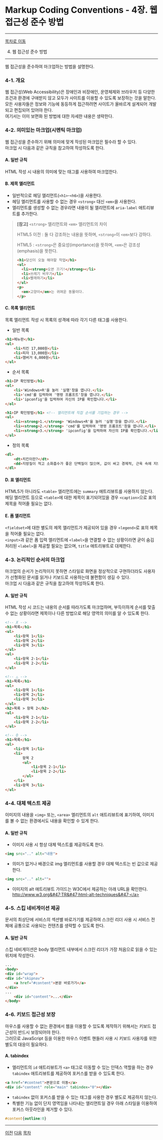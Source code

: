 Markup Coding Conventions - 4장. 웹 접근성 준수 방법
===

---

<a href="http://overtimeman.tistory.com/entry/Markup-Coding-Conventions#article">목차로 이동</a>

4. 웹 접근성 준수 방법
---

웹 접근성을 준수하여 마크업하는 방법을 설명한다.

### 4-1. 개요

웹 접근성(Web Accessibility)은 장애인과 비장애인, 운영체제와 브라우저 등 다양한 조건과 환경에 구애받지 않고 모두가 사이트를 이용할 수 있도록 보장하는 것을 말한다.  
모든 사용자들은 정보와 기능에 동등하게 접근하려면 사이트가 올바르게 설계되어 개발되고 편집되어 있어야 한다.  
여기서는 이미 보편화 된 방법에 대한 자세한 내용은 생략한다.

### 4-2. 의미있는 마크업(시멘틱 마크업)

웹 접근성을 준수하기 위해 의미에 맞게 작성된 마크업은 필수라 할 수 있다.  
마크업 시 다음과 같은 규칙을 참고하여 작성하도록 한다.

#### A. 일반 규칙

HTML 작성 시 내용의 의미에 맞는 태그를 사용하여 마크업한다.

#### B. 제목 엘리먼트

- 일반적으로 헤딩 엘리먼트(```<h1>```-```<h6>```)을 사용한다.
- 헤딩 엘리먼트를 사용할 수 없는 경우 ```<strong>``` 대신 ```<em>```을 사용한다.
- 엘리먼트를 생성할 수 없는 경우라면 내용이 될 엘리먼트에 ```aria-label``` 애트리뷰트를 추가한다.

> **[참고]** ```<strong>``` 엘리먼트와 ```<em>``` 엘리먼트의 차이
> 
> HTML5 이전
> : 둘 다 강조하는 내용을 뜻하며, ```<strong>```이 ```<em>```보다 강하다.
>
> HTML5
> : ```<strong>```은 중요성(importance)을 뜻하며, ```<em>```은 강조성(emphasis)을 뜻한다.
> 
> ```html
> <h1>당신이 오늘 해야할 작업</h1>
> <ul>
> 	<li><strong>오븐 끄기!</strong></li>
> 	<li>쓰레기 비우기</li>
> 	<li>빨래하기</li>
> </ul>
> <p>
> 	<em>고양이</em>는 귀여운 동물이다.
> </p>
> ```

#### C. 목록 엘리먼트

목록 엘리먼트 작성 시 목록의 성격에 따라 각기 다른 태그를 사용한다.

- 일반 목록
```html
<h1>메뉴판</h1>
<ul>
	<li>치킨 17,000원</li>
	<li>피자 13,000원</li>
	<li>햄버거 6,000원</li>
</ul>
```
- 순서 목록
```html
<h1>IP 확인방법</h1>
<ol>
	<li>'Windows+R'을 눌러 '실행'창을 엽니다.</li>
	<li>'cmd'를 입력하여 '명령 프롬프트'창을 엽니다.</li>
	<li>'ipconfig'을 입력하여 자신의 IP를 확인합니다.</li>
</ol>

<h1>IP 확인방법</h1> <!-- 엘리먼트에 직접 순서를 기입하는 경우 -->
<ul>
	<li><strong>1.</strong> 'Windows+R'을 눌러 '실행'창을 엽니다.</li>
	<li><strong>2.</strong> 'cmd'를 입력하여 '명령 프롬프트'창을 엽니다.</li>
	<li><strong>3.</strong> 'ipconfig'을 입력하여 자신의 IP를 확인합니다.</li>
</ul>
```
- 정의 목록
```html
<dl>
	<dt>치킨이란?</dt>
	<dd>지방질이 적고 소화흡수가 좋은 단백질이 많으며, 값이 싸고 경제적, 근육 속에 지방이 섞여 있지 않아 맛이 담백하다. '치느님'이라고도 부른다.</dd>
</dl>
```


#### D. 표 엘리먼트

HTML5가 아니라도 ```<table>``` 엘리먼트에는 ```summary``` 애트리뷰트를 사용하지 않는다.
헤딩 엘리먼트 등으로 ```<table>```에 대한 제목이 표기되어있을 경우 ```<caption>```으로 표의 제목을 적어줄 필요는 없다.

#### E. 폼 엘리먼트

```<fieldset>```에 대한 별도의 제목 엘리먼트가 제공되어 있을 경우 ```<legend>```로 표의 제목을 적어줄 필요는 없다.  
```<input>```과 같은 폼 입력 엘리먼트에 ```<label>```을 연결할 수 없는 상황이라면 굳이 숨김 처리된 ```<label>```을 제공할 필요는 없으며, ```title``` 애트리뷰트로 대체한다.

### 4-3. 논리적인 순서의 마크업

마크업의 순서가 논리적이지 못하면 스타일로 화면을 정상적으로 구현하더라도 사용자가 선형화된 문서를 읽거나 키보드로 사용하는데 불편함이 생길 수 있다.  
마크업 시 다음과 같은 규칙을 참고하여 작성하도록 한다.

#### A. 일반 규칙
HTML 작성 시 코드는 내용의 순서를 따라가도록 마크업하며, 부득이하게 순서를 맞출 수 없는 상황이라면 제목이나 다른 방법으로 해당 영역의 의미를 알 수 있도록 한다.

```html
<!-- X -->
<h1>목록</h1>
<ul>
	<li>항목 1</li>
	<li>항목 2</li>
	<li>항목 3</li>
</ul>
<ul>
	<li>항목 2-1</li>
	<li>항목 2-2</li>
</ul>

<!-- △ -->
<h1>목록</h1>
<ul>
	<li>항목 1</li>
	<li>항목 2</li>
	<li>항목 3</li>
</ul>
<h2>목록 > 항목 2</h2>
<ul>
	<li>항목 2-1</li>
	<li>항목 2-2</li>
</ul>

<!-- O -->
<h1>목록</h1>
<ul>
	<li>항목 1</li>
	<li>
		항목 2
		<ul>
			<li>항목 2-1</li>
			<li>항목 2-2</li>
		</ul>
	</li>
	<li>항목 3</li>
</ul>
```

### 4-4. 대체 텍스트 제공

이미지의 내용을 ```<img>``` 또는, ```<area>``` 엘리먼트의 ```alt``` 애트리뷰트에 표기하여, 이미지를 볼 수 없는 환경에서도 내용을 확인할 수 있게 한다.

#### A. 일반 규칙
- 이미지 사용 시 항상 대체 텍스트를 제공하도록 한다.
```html
<img src=".." alt="내용">
```
- 의미가 없거나 배경으로 img 엘리먼트를 사용할 경우 대체 텍스트는 빈 값으로 제공한다.
```html
<img src=".." alt="">
```
- 이미지의 alt 애트리뷰트 가이드는 W3C에서 제공하는 아래 URL을 확인한다.  
 <a href="http://www.w3.org/TR/html-alt-techniques/">http:&#47;&#47;www.w3.org&#47;TR&#47;html-alt-techniques&#47;</a>

### 4-5. 스킵 네비게이션 제공

문서의 최상단에 서비스의 섹션별 바로가기를 제공하여 스크린 리더 사용 시 서비스 전체에 공통으로 사용되는 컨텐츠를 생략할 수 있도록 한다.

#### A. 일반 규칙

스킵 네비게이션은 body 엘리먼트 내부에서 스크린 리더가 가장 처음으로 읽을 수 있는 위치에 작성한다.

```html
...
<body>
<div id="wrap">
<div id="skipnav">
	<a href="#content">본문 바로가기</a>
</div>
...
	<div id="content">...</div>
</body>
```

### 4-6. 키보드 접근성 보장

마우스를 사용할 수 없는 환경에서 웹을 이용할 수 있도록 제작하기 위해서는 키보드 접근성이 반드시 보장되어야 한다.  
그러므로 JavaScript 등을 이용한 마우스 이벤트 핸들러 사용 시 키보드 사용자를 위한 별도의 대응이 필요하다.

#### A. tabindex

- 엘리먼트의 ```id``` 애트리뷰트가 ```<a>``` 태그로 이동할 수 있는 인덱스 역할을 하는 경우 ```tabindex``` 애트리뷰트를 제공하여 포커스를 받을 수 있도록 한다.
```html
<a href="#contnet">본문으로 이동</a>
<div id="content" role="main" tabindex="0"></div>
```
- ```tabindex``` 없이 포커스를 받을 수 있는 태그를 사용한 경우 별도로 제공하지 않는다.
- 특별한 기능 없이 단지 영역임을 나타내는 엘리먼트일 경우 아래 스타일을 이용하여 포커스 아웃라인을 제거할 수 있다.
```css
#content{outline:0}
```

---

<a href="http://overtimeman.tistory.com/entry/Markup-Coding-Conventions-Chapter3#article">이전</a> <a href="http://overtimeman.tistory.com/entry/Markup-Coding-Conventions-Chapter5#article">다음</a> <a href="http://overtimeman.tistory.com/entry/Markup-Coding-Conventions#article">목차</a>
